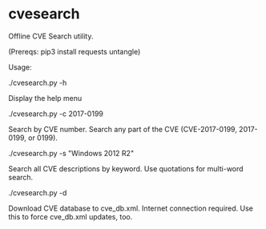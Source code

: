 # cvesearch
Offline CVE Search utility.

(Prereqs: pip3 install requests untangle)


Usage:



./cvesearch.py -h

  Display the help menu
  
./cvesearch.py -c 2017-0199

  Search by CVE number. Search any part of the CVE (CVE-2017-0199, 2017-0199, or 0199).

./cvesearch.py -s "Windows 2012 R2"

  Search all CVE descriptions by keyword. Use quotations for multi-word search.
  
./cvesearch.py -d 

  Download CVE database to cve_db.xml. Internet connection required. Use this to force cve_db.xml updates, too.
